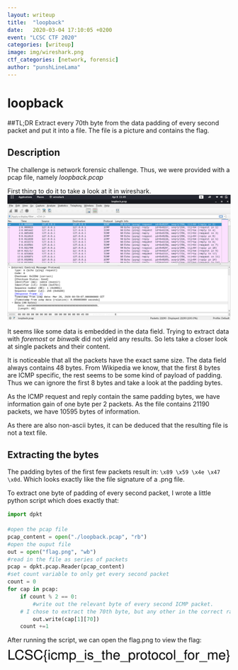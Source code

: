 ```yaml
---
layout: writeup
title:  "loopback"
date:   2020-03-04 17:10:05 +0200
event: "LCSC CTF 2020"
categories: [writeup]
image: img/wireshark.png
ctf_categories: [network, forensic]
author: "punshLineLama"
---
```


# loopback


##TL;DR
Extract every 70th byte from the data padding of every second packet and put it into a file.
The file is a picture and contains the flag.

## Description
The challenge is network forensic challenge. Thus, we were provided with a pcap file, namely *loopback.pcap*

First thing to do it to take a look at it in wireshark.
![loopback.pcap in wireshark](img/wireshark.png)

It seems like some data is embedded in the data field.
Trying to extract data with *foremost* or *binwalk* did not yield any results.
So lets take a closer look at single packets and their content.

It is noticeable that all the packets have the exact same size.
The data field always contains 48 bytes.
From Wikipedia we know, that the first 8 bytes are ICMP specific, the rest seems to be some kind of payload of padding.
Thus we can ignore the first 8 bytes and take a look at the padding bytes.

As the ICMP request and reply contain the same padding bytes, we have information gain of one byte per 2 packets.
As the file contains 21190 packets, we have 10595 bytes of information.

As there are also non-ascii bytes, it can be deduced that the resulting file is not a text file.


## Extracting the bytes

The padding bytes of the first few packets result in: `\x89 \x59 \x4e \x47 \x0d`.
Which looks exactly like the file signature of a .png file.

To extract one byte of padding of every second packet, I wrote a little python script which does exactly that:

```python
import dpkt

#open the pcap file
pcap_content = open("./loopback.pcap", "rb")
#open the ouput file
out = open("flag.png", "wb")
#read in the file as series of packets
pcap = dpkt.pcap.Reader(pcap_content)
#set count variable to only get every second packet
count = 0
for cap in pcap:
	if count % 2 == 0:
		#write out the relevant byte of every second ICMP packet.
    # I chose to extract the 70th byte, but any other in the correct range is also fine
		out.write(cap[1][70])
	count +=1

```

After running the script, we can open the flag.png to view the flag:

![flag](img/flag.png)
